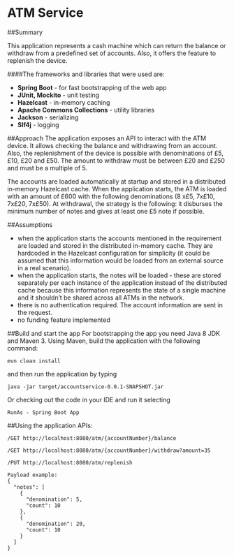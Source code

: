 ATM Service
===============

##Summary

This application represents a cash machine which can return the balance or withdraw from a predefined set of accounts. Also, it offers the feature to replenish the device.

####The frameworks and libraries that were used are:
* **Spring Boot** - for fast bootstrapping of the web app
* **JUnit, Mockito** - unit testing
* **Hazelcast** - in-memory caching
* **Apache Commons Collections** - utility libraries
* **Jackson** - serializing
* **Slf4j** - logging


##Approach
The application exposes an API to interact with the ATM device. It allows checking the balance and withdrawing from an account. Also, the replenishment of the device is possible with denominations of £5, £10, £20 and £50. The amount to withdraw must be between £20 and £250 and must be a multiple of 5.

The accounts are loaded automatically at startup and stored in a distributed in-memory Hazelcast cache. When the application starts, the ATM is loaded with an amount of £600 with the following denominations (8 x£5, 7x£10, 7x£20, 7x£50). At withdrawal, the strategy is the following: it disburses the minimum number of notes and gives at least one £5 note if possible.

##Assumptions

* when the application starts the accounts mentioned in the requirement are loaded and stored in the distributed in-memory cache. They are hardcoded in the Hazelcast configuration for simplicity (it could be assumed that this information would be loaded from an external source in a real scenario).
* when the application starts, the notes will be loaded - these are stored separately per each instance of the application instead of the distributed cache because this information represents the state of a single machine and it shouldn’t be shared across all ATMs in the network.
* there is no authentication required. The account information are sent in the request. 
* no funding feature implemented


##Build and start the app
For bootstrapping the app you need Java 8 JDK and Maven 3.
Using Maven, build the application with the following command:
```
mvn clean install
```
and then run the application by typing
```
java -jar target/accountservice-0.0.1-SNAPSHOT.jar
```
Or checking out the code in your IDE and run it selecting
```
RunAs - Spring Boot App
```
##Using the application
APIs:
```
/GET http://localhost:8080/atm/{accountNumber}/balance
```
```
/GET http://localhost:8080/atm/{accountNumber}/withdraw?amount=35
```
```
/PUT http://localhost:8080/atm/replenish

Payload example:
{
  "notes": [
    {
      "denomination": 5,
      "count": 10
    },
    {
      "denomination": 20,
      "count": 10
    }
  ]
}
```